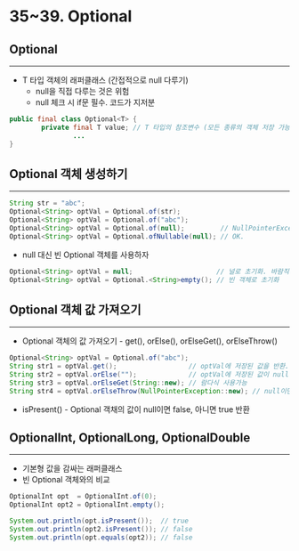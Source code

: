 # 35~39. Optional<T>

## Optional<T>

---

- T 타입 객체의 래퍼클래스 (간접적으로 null 다루기)
    - null을 직접 다루는 것은 위험
    - null 체크 시 if문 필수. 코드가 지저분

```java
public final class Optional<T> {
		private final T value; // T 타입의 참조변수 (모든 종류의 객체 저장 가능)
				...
}
```

## Optional<T> 객체 생성하기

---

```java
String str = "abc";
Optional<String> optVal = Optional.of(str);
Optional<String> optVal = Optional.of("abc");
Optional<String> optVal = Optional.of(null);         // NullPointerException 발생
Optional<String> optVal = Optional.ofNullable(null); // OK.
```

- null 대신 빈 Optional<T> 객체를 사용하자

```java
Optional<String> optVal = null;                     // 널로 초기화. 바람직 X
Optional<String> optVal = Optional.<String>empty(); // 빈 객체로 초기화
```

## Optional<T> 객체 값 가져오기

---

- Optional 객체의 값 가져오기 - get(), orElse(), orElseGet(), orElseThrow()

```java
Optional<String> optVal = Optional.of("abc");
String str1 = optVal.get();                  // optVal에 저장된 값을 반환. null이면 예외
String str2 = optVal.orElse("");             // optVal에 저장된 값이 null이면 "" 반환
String str3 = optVal.orElseGet(String::new); // 람다식 사용가능
String str4 = optVal.orElseThrow(NullPointerException::new); // null이면 예외 발생
```

- isPresent() - Optional 객채의 값이 null이면 false, 아니면 true 반환

## OptionalInt, OptionalLong, OptionalDouble

---

- 기본형 값을 감싸는 래퍼클래스
- 빈 Optional 객체와의 비교

```java
OptionalInt opt  = OptionalInt.of(0);
OptionalInt opt2 = OptionalInt.empty();

System.out.println(opt.isPresent());  // true
System.out.println(opt2.isPresent()); // false
System.out.println(opt.equals(opt2)); // false
```